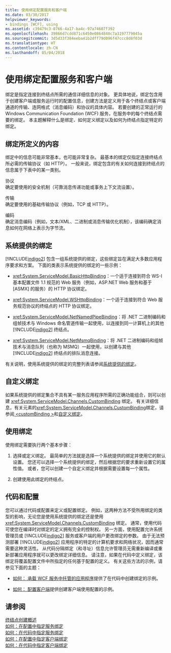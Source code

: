 ```yaml
---
title: 使用绑定配置服务和客户端
ms.date: 03/30/2017
helpviewer_keywords:
- bindings [WCF], using
ms.assetid: c39479c3-0766-4a17-ba4c-97a74607f392
ms.openlocfilehash: 39866d7cdd871c6450e0864848c7a3197779045a
ms.sourcegitcommit: 3d5d33f384eeba41b2dff79d096f47ccc8d8f03d
ms.translationtype: HT
ms.contentlocale: zh-CN
ms.lasthandoff: 05/04/2018
---
```

# <a name="using-bindings-to-configure-services-and-clients"></a>使用绑定配置服务和客户端
绑定是指定连接到终结点所需的通信详细信息的对象。 更具体地说，绑定包含用于创建客户端或服务运行时的配置信息，创建方法是定义用于各个终结点或客户端通道的传输、连网格式（消息编码）和协议的具体内容。 若要创建的正常运行的 Windows Communication Foundation (WCF) 服务，在服务中的每个终结点需要的绑定。 本主题解释什么是绑定、如何定义绑定以及如何为终结点指定特定的绑定。  
  
## <a name="what-a-binding-defines"></a>绑定所定义的内容  
 绑定中的信息可能非常基本，也可能非常复杂。 最基本的绑定仅指定连接终结点所必需的传输协议（如 HTTP）。 一般来说，绑定包含的有关如何连接到终结点的信息属于下表中的某一类别。  
  
 协议  
 确定要使用的安全机制（可靠消息传递功能或事务上下文流设置）。  
  
 传输  
 确定要使用的基础传输协议（例如，TCP 或 HTTP）。  
  
 编码  
 确定消息编码（例如，文本/XML、二进制或消息传输优化机制），该编码确定消息如何在网络上表示为字节流。  
  
## <a name="system-provided-bindings"></a>系统提供的绑定  
 [!INCLUDE[indigo2](../../../includes/indigo2-md.md)] 包含一组系统提供的绑定，这些绑定旨在满足大多数应用程序要求和方案。 下面的类表示系统提供的绑定的一些示例：  
  
-   <xref:System.ServiceModel.BasicHttpBinding>：一个适于连接到符合 WS-I 基本配置文件 1.1 规范的 Web 服务（例如，ASP.NET Web 服务和基于 [ASMX] 的服务）的 HTTP 协议绑定。  
  
-   <xref:System.ServiceModel.WSHttpBinding>：一个适于连接到符合 Web 服务规范协议的终结点的 HTTP 协议绑定。  
  
-   <xref:System.ServiceModel.NetNamedPipeBinding>：将 .NET 二进制编码和组帧技术与 Windows 命名管道传输一起使用，以连接到同一计算机上的其他 [!INCLUDE[indigo2](../../../includes/indigo2-md.md)] 终结点。  
  
-   <xref:System.ServiceModel.NetMsmqBinding>：将 .NET 二进制编码和组帧技术与消息队列（也称为 MSMQ）一起使用，以创建与其他 [!INCLUDE[indigo2](../../../includes/indigo2-md.md)] 终结点的排队消息连接。  
  
 有关说明，使用系统提供的绑定的完整列表请参阅[系统提供的绑定](../../../docs/framework/wcf/system-provided-bindings.md)。  
  
## <a name="custom-bindings"></a>自定义绑定  
 如果系统提供的绑定集合不具有某一服务应用程序所需的正确功能组合，则可以创建 <xref:System.ServiceModel.Channels.CustomBinding> 绑定。 有关详细信息，有关元素的<xref:System.ServiceModel.Channels.CustomBinding>绑定，请参阅[ \<customBinding >](../../../docs/framework/configure-apps/file-schema/wcf/custombinding.md)和[自定义绑定](../../../docs/framework/wcf/extending/custom-bindings.md)。  
  
## <a name="using-bindings"></a>使用绑定  
 使用绑定需要执行两个基本步骤：  
  
1.  选择或定义绑定。 最简单的方法就是选择一个系统提供的绑定并使用它的默认设置。 您还可以选择一个系统提供的绑定，然后根据您的要求重新设置它的属性值。 或者，您可以创建一个自定义绑定并根据需要设置每一个属性。  
  
2.  创建使用此绑定的终结点。  
  
## <a name="code-and-configuration"></a>代码和配置  
 您可以通过代码或配置来定义或配置绑定。 例如，这两种方法不受所用绑定的类型的影响，无论您是使用系统提供的绑定还是使用 <xref:System.ServiceModel.Channels.CustomBinding> 绑定。 通常，使用代码可使您在编译时对绑定的定义拥有完全的控制权。 另一方面，使用配置允许系统管理员或 [!INCLUDE[indigo2](../../../includes/indigo2-md.md)] 服务或客户端的用户更改绑定的参数。 由于无法预测部署 [!INCLUDE[indigo2](../../../includes/indigo2-md.md)] 应用程序的特定的计算机要求和网络状况，因而通常需要这种灵活性。 从代码分隔绑定（和寻址）信息允许管理员无需重新编译或重新部署应用程序就可以更改绑定详细信息。 请注意，如果在代码中定义绑定，该绑定将覆盖配置文件中所指定的任何基于配置的定义。 有关这些方法的示例，请参见下面的主题：  
  
-   [如何： 承载 WCF 服务中托管的应用程序](../../../docs/framework/wcf/how-to-host-a-wcf-service-in-a-managed-application.md)提供了在代码中创建绑定的示例。  
  
-   [如何： 配置客户端](../../../docs/framework/wcf/how-to-configure-a-basic-wcf-client.md)提供创建客户端使用配置的示例。  
  
## <a name="see-also"></a>请参阅  
 [终结点创建概述](../../../docs/framework/wcf/endpoint-creation-overview.md)  
 [如何：在配置中指定服务绑定](../../../docs/framework/wcf/how-to-specify-a-service-binding-in-configuration.md)  
 [如何：在代码中指定服务绑定](../../../docs/framework/wcf/how-to-specify-a-service-binding-in-code.md)  
 [如何：在配置中指定客户端绑定](../../../docs/framework/wcf/how-to-specify-a-client-binding-in-configuration.md)  
 [如何：在代码中指定客户端绑定](../../../docs/framework/wcf/how-to-specify-a-client-binding-in-code.md)

